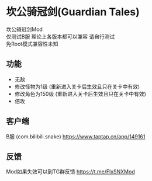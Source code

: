 # 坎公骑冠剑(Guardian Tales)
坎公骑冠剑Mod  
仅测试B服 理论上各版本都可以兼容 请自行测试  
免Root模式兼容性未知

## 功能
* 无敌
* 修改怪物为1级 (重新进入关卡后生效且只在关卡中有效)
* 修改角色为150级 (重新进入关卡后生效且只在关卡中有效)
* 倍攻

## 客户端
B服 (com.bilibili.snake) https://www.taptap.cn/app/149161

## 反馈
Mod如果失效可以到TG群反馈 https://t.me/FlxSNXMod
